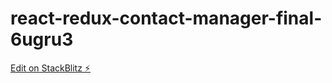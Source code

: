 # react-redux-contact-manager-final-6ugru3

[Edit on StackBlitz ⚡️](https://stackblitz.com/edit/react-redux-contact-manager-final-6ugru3)